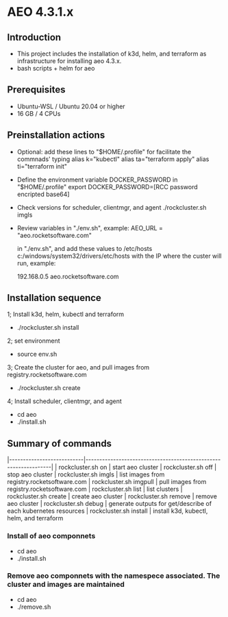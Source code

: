 # AEO 4.3.1.x

## Introduction

- This project includes the installation of k3d, helm, and terraform as infrastructure for installing aeo 4.3.x.
- bash scripts + helm for aeo

## Prerequisites

- Ubuntu-WSL / Ubuntu 20.04 or higher
- 16 GB / 4 CPUs

## Preinstallation actions

- Optional: add these lines to "$HOME/.profile" for facilitate the commnads' typing
    alias k="kubectl"
    alias ta="terraform apply"
    alias ti="terraform init"

- Define the environment variable DOCKER_PASSWORD in "$HOME/.profile"
        export DOCKER_PASSWORD=[RCC password encripted base64]

- Check versions for scheduler, clientmgr, and agent
  ./rockcluster.sh imgls

- Review variables in "./env.sh", example:
      AEO_URL = "aeo.rocketsoftware.com"

   in "./env.sh", and add these values to /etc/hosts c:/windows/system32/drivers/etc/hosts
  with the IP where the custer will run, example:

     192.168.0.5     aeo.rocketsoftware.com

## Installation sequence

1; Install k3d, helm, kubectl and terraform

- ./rockcluster.sh install

2; set environment

- source env.sh

3; Create the cluster for aeo, and pull images from registry.rocketsoftware.com

- ./rockcluster.sh create

4; Install scheduler, clientmgr, and agent

- cd aeo
- ./install.sh

## Summary of commands

|---------------------------|-----------------------------------------------------------------|
| rockcluster.sh on         | start aeo cluster
| rockcluster.sh off        | stop aeo cluster
| rockcluster.sh imgls      | list images from registry.rocketsoftware.com
| rockcluster.sh imgpull    | pull images from registry.rocketsoftware.com
| rockcluster.sh list       | list clusters
| rockcluster.sh create     | create aeo cluster
| rockcluster.sh remove     | remove aeo cluster
| rockcluster.sh debug      | generate outputs for get/describe of each kubernetes resources
| rockcluster.sh install    | install k3d, kubectl, helm, and terraform

### Install of aeo componnets

- cd aeo
- ./install.sh

### Remove aeo componnets with the namespece associated. The cluster and images are maintained

- cd aeo
- ./remove.sh
